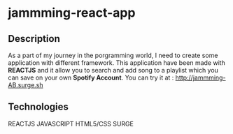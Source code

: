 # jammming-react-app

## Description
As a part of my journey in the porgramming world, I need to create some application with different framework.
This application have been made with **REACTJS** and it allow you to search and add song to a playlist which you can save on your own **Spotify Account**.
You can try it at : http://jammming-AB.surge.sh

## Technologies
REACTJS
JAVASCRIPT
HTML5/CSS
SURGE
